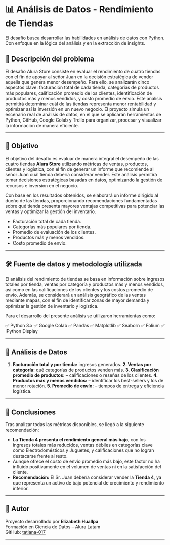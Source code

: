 # 📊 Análisis de Datos - Rendimiento de Tiendas

El desafío busca desarrollar las habilidades en análisis de datos con Python. Con enfoque en la lógica del análisis y en la extracción de insights.

## 🎯 Descripción del problema

El desafío Alura Store consiste en evaluar el rendimiento de cuatro tiendas con el fin de apoyar al señor Juan en la decisión estratégica de vender aquella que genera menor desempeño. Para ello, se analizarán cinco aspectos clave: facturación total de cada tienda, categorías de productos más populares, calificación promedio de los clientes, identificación de productos más y menos vendidos, y costo promedio de envío. Este análisis permitirá determinar cuál de las tiendas representa menor rentabilidad y optimizar así la inversión en un nuevo negocio. El proyecto simula un escenario real de análisis de datos, en el que se aplicarán herramientas de Python, GitHub, Google Colab y Trello para organizar, procesar y visualizar la información de manera eficiente.
 
---

## 🎯 Objetivo

El objetivo del desafío es evaluar de manera integral el desempeño de las cuatro tiendas **Alura Store** utilizando métricas de ventas, productos, clientes y logística, con el fin de generar un informe que recomiende al señor Juan cuál tienda debería considerar vender. Este análisis permitirá tomar decisiones estratégicas basadas en datos, optimizando la gestión de recursos e inversión en el negocio.

Con base en los resultados obtenidos, se elaborará un informe dirigido al dueño de las tiendas, proporcionando recomendaciones fundamentadas sobre qué tienda presenta mayores ventajas competitivas para potenciar las ventas y optimizar la gestión del inventario.

- Facturación total de cada tienda.
- Categorías más populares por tienda.
- Promedio de evaluación de los clientes.
- Productos más y menos vendidos.
- Costo promedio de envío.
  
---

## 🛠️ Fuente de datos y metodología utilizada 

El análisis del rendimiento de tiendas se basa en información sobre ingresos totales por tienda, ventas por categoría y productos más y menos vendidos, así como en las calificaciones de los clientes y los costos promedio de envío. Además, se considerará un análisis geográfico de las ventas mediante mapas, con el fin de identificar zonas de mayor demanda y optimizar la gestión de inventario y logística.

Para el desarrollo del presente análisis se utilizaron herramientas como:

✅ Python 3.x
✅ Google Colab
✅ Pandas
✅ Matplotlib
✅ Seaborn
✅ Folium
✅ IPython Display

---

## 🧠 Análisis de Datos

1. **Facturación total y por tienda:** ingresos generados.
**2. Ventas por categoría:** qué categorías de productos venden más.
**3. Clasificación promedio de productos:** – calificaciones o reseñas de los clientes.
**4. Productos más y menos vendidos:** – identificar los best-sellers y los de menor rotación.
**5. Promedio de envío:** – tiempos de entrega y eficiencia logística.

---

## 📌 Conclusiones

Tras analizar todas las métricas disponibles, se llegó a la siguiente recomendación:

- **La Tienda 4 presenta el rendimiento general más bajo**, con los ingresos totales más reducidos, ventas débiles en categorías clave como Electrodomésticos y Juguetes, y calificaciones que no logran destacarse frente al resto.
- Aunque ofrece el costo de envío promedio más bajo, este factor no ha influido positivamente en el volumen de ventas ni en la satisfacción del cliente.
- **Recomendación:** El Sr. Juan debería considerar vender la **Tienda 4**, ya que representa un activo de bajo potencial de crecimiento y rendimiento inferior.

---

## 🚀 Autor

Proyecto desarrollado por **Elizabeth Huallpa**  
Formación en Ciencia de Datos – Alura Latam  
GitHub: [tatiana-017](https://github.com/tatiana-017)

---
